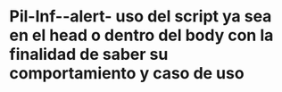 # Pil-Inf--alert- uso del script ya sea en el head o dentro del body con la finalidad de saber su comportamiento y caso de uso
